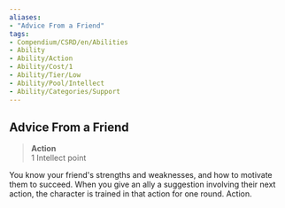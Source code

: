 ```yaml
---
aliases:
- "Advice From a Friend"
tags:
- Compendium/CSRD/en/Abilities
- Ability
- Ability/Action
- Ability/Cost/1
- Ability/Tier/Low
- Ability/Pool/Intellect
- Ability/Categories/Support
---
```


  
## Advice From a Friend  
>**Action**  
>1 Intellect point
  
You know your friend's strengths and weaknesses, and how to motivate them to succeed. When you give an ally a suggestion involving their next action, the character is trained in that action for one round. Action.